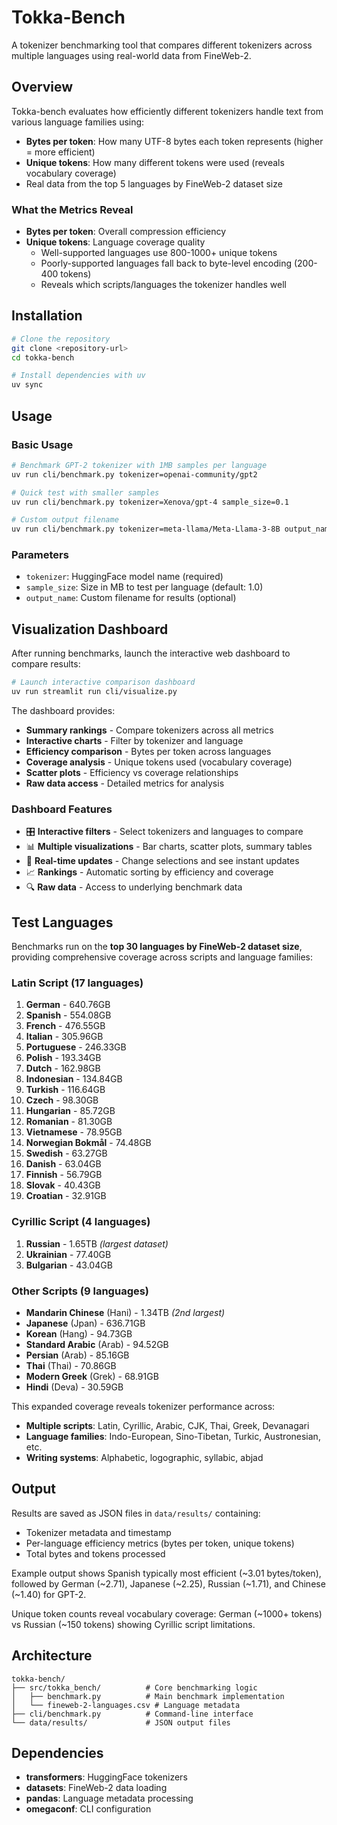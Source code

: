 # Tokka-Bench

A tokenizer benchmarking tool that compares different tokenizers across multiple languages using real-world data from FineWeb-2.

## Overview

Tokka-bench evaluates how efficiently different tokenizers handle text from various language families using:

- **Bytes per token**: How many UTF-8 bytes each token represents (higher = more efficient)
- **Unique tokens**: How many different tokens were used (reveals vocabulary coverage)
- Real data from the top 5 languages by FineWeb-2 dataset size

### What the Metrics Reveal

- **Bytes per token**: Overall compression efficiency
- **Unique tokens**: Language coverage quality
  - Well-supported languages use 800-1000+ unique tokens
  - Poorly-supported languages fall back to byte-level encoding (200-400 tokens)
  - Reveals which scripts/languages the tokenizer handles well

## Installation

```bash
# Clone the repository
git clone <repository-url>
cd tokka-bench

# Install dependencies with uv
uv sync
```

## Usage

### Basic Usage

```bash
# Benchmark GPT-2 tokenizer with 1MB samples per language
uv run cli/benchmark.py tokenizer=openai-community/gpt2

# Quick test with smaller samples
uv run cli/benchmark.py tokenizer=Xenova/gpt-4 sample_size=0.1

# Custom output filename
uv run cli/benchmark.py tokenizer=meta-llama/Meta-Llama-3-8B output_name=llama-results
```

### Parameters

- `tokenizer`: HuggingFace model name (required)
- `sample_size`: Size in MB to test per language (default: 1.0)
- `output_name`: Custom filename for results (optional)

## Visualization Dashboard

After running benchmarks, launch the interactive web dashboard to compare results:

```bash
# Launch interactive comparison dashboard
uv run streamlit run cli/visualize.py
```

The dashboard provides:

- **Summary rankings** - Compare tokenizers across all metrics
- **Interactive charts** - Filter by tokenizer and language
- **Efficiency comparison** - Bytes per token across languages
- **Coverage analysis** - Unique tokens used (vocabulary coverage)
- **Scatter plots** - Efficiency vs coverage relationships
- **Raw data access** - Detailed metrics for analysis

### Dashboard Features

- 🎛️ **Interactive filters** - Select tokenizers and languages to compare
- 📊 **Multiple visualizations** - Bar charts, scatter plots, summary tables
- 🚀 **Real-time updates** - Change selections and see instant updates
- 📈 **Rankings** - Automatic sorting by efficiency and coverage
- 🔍 **Raw data** - Access to underlying benchmark data

## Test Languages

Benchmarks run on the **top 30 languages by FineWeb-2 dataset size**, providing comprehensive coverage across scripts and language families:

### Latin Script (17 languages)

1. **German** - 640.76GB
2. **Spanish** - 554.08GB
3. **French** - 476.55GB
4. **Italian** - 305.96GB
5. **Portuguese** - 246.33GB
6. **Polish** - 193.34GB
7. **Dutch** - 162.98GB
8. **Indonesian** - 134.84GB
9. **Turkish** - 116.64GB
10. **Czech** - 98.30GB
11. **Hungarian** - 85.72GB
12. **Romanian** - 81.30GB
13. **Vietnamese** - 78.95GB
14. **Norwegian Bokmål** - 74.48GB
15. **Swedish** - 63.27GB
16. **Danish** - 63.04GB
17. **Finnish** - 56.79GB
18. **Slovak** - 40.43GB
19. **Croatian** - 32.91GB

### Cyrillic Script (4 languages)

1. **Russian** - 1.65TB _(largest dataset)_
2. **Ukrainian** - 77.40GB
3. **Bulgarian** - 43.04GB

### Other Scripts (9 languages)

- **Mandarin Chinese** (Hani) - 1.34TB _(2nd largest)_
- **Japanese** (Jpan) - 636.71GB
- **Korean** (Hang) - 94.73GB
- **Standard Arabic** (Arab) - 94.52GB
- **Persian** (Arab) - 85.16GB
- **Thai** (Thai) - 70.86GB
- **Modern Greek** (Grek) - 68.91GB
- **Hindi** (Deva) - 30.59GB

This expanded coverage reveals tokenizer performance across:

- **Multiple scripts**: Latin, Cyrillic, Arabic, CJK, Thai, Greek, Devanagari
- **Language families**: Indo-European, Sino-Tibetan, Turkic, Austronesian, etc.
- **Writing systems**: Alphabetic, logographic, syllabic, abjad

## Output

Results are saved as JSON files in `data/results/` containing:

- Tokenizer metadata and timestamp
- Per-language efficiency metrics (bytes per token, unique tokens)
- Total bytes and tokens processed

Example output shows Spanish typically most efficient (~3.01 bytes/token), followed by German (~2.71), Japanese (~2.25), Russian (~1.71), and Chinese (~1.40) for GPT-2.

Unique token counts reveal vocabulary coverage: German (~1000+ tokens) vs Russian (~150 tokens) showing Cyrillic script limitations.

## Architecture

```
tokka-bench/
├── src/tokka_bench/          # Core benchmarking logic
│   ├── benchmark.py          # Main benchmark implementation
│   └── fineweb-2-languages.csv # Language metadata
├── cli/benchmark.py          # Command-line interface
└── data/results/             # JSON output files
```

## Dependencies

- **transformers**: HuggingFace tokenizers
- **datasets**: FineWeb-2 data loading
- **pandas**: Language metadata processing
- **omegaconf**: CLI configuration
